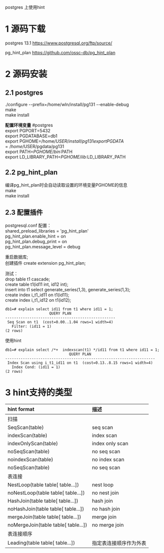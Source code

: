 postgres 上使用hint
# 1 源码下载
postgres 13.1
https://www.postgresql.org/ftp/source/

pg_hint_plan
https://github.com/ossc-db/pg_hint_plan

# 2 源码安装

## 2.1 postgres
./configure --prefix=/home/wln/install/pg131 --enable-debug  
make  
make install  

**配置环境变量**
#postgres  
export PGPORT=5432  
export PGDATABASE=db1  
export PGHOME=/home/$USER/install/pg131  
export PGDATA=/home/$USER/pgdata/pg131  
export PATH=$PGHOME/bin:$PATH  
export LD_LIBRARY_PATH=$PGHOME/lib:$LD_LIBRARY_PATH  

## 2.2 pg_hint_plan
编译pg_hint_plan时会自动读取设置的环境变量PGHOME的信息  
make  
make install  

## 2.3 配置插件
postgresql.conf 配置：  
shared_preload_libraries = 'pg_hint_plan'  
pg_hint_plan.enable_hint = on  
pg_hint_plan.debug_print = on  
pg_hint_plan.message_level = debug  


重启数据库;  
创建插件 create extension pg_hint_plan;  

测试：  
drop table t1 cascade;  
create table t1(id11 int, id12 int);  
insert into t1 select generate_series(1,3), generate_series(1,3);  
create index i_t1_id11 on t1(id11);  
create index i_t1_id12 on t1(id12);  
```
db1=# explain select id11 from t1 where id11 = 1;  
                    QUERY PLAN                    
--------------------------------------------------
 Seq Scan on t1  (cost=0.00..1.04 rows=1 width=4)
   Filter: (id11 = 1)
(2 rows)
```
使用hint  
```
db1=# explain select /*+  indexscan(t1) */id11 from t1 where id11 = 1;  
                             QUERY PLAN                             
--------------------------------------------------------------------
 Index Scan using i_t1_id11 on t1  (cost=0.13..8.15 rows=1 width=4)
   Index Cond: (id11 = 1)
(2 rows)

```

# 3 hint支持的类型


|  hint format    | 描述     |
|    :-          |    :-   |
| 扫描    |      |
| SeqScan(table)  | seq scan  |
| indexScan(table)  | index scan  |
| indexOnlyScan(table)  | index only scan  |
| noSeqScan(table)  | no seq scan  |
| noindexScan(table)  | no index scan  |
| noSeqScan(table)  | no seq scan  |
| 表连接| |
| NestLoop(table table[ table...]) | nest loop |
|noNestLoop(table table[ table...])| no nest join|
|HashJoin(table table[ table...])| hash join|
|noHashJoin(table table[ table...])| no hash join|
|mergeJoin(table table[ table...])| merge join|
|noMergeJoin(table table[ table...])| no merge join|
|表连接顺序||
|Leading(table table[ table...])|指定表连接顺序作为外表|


